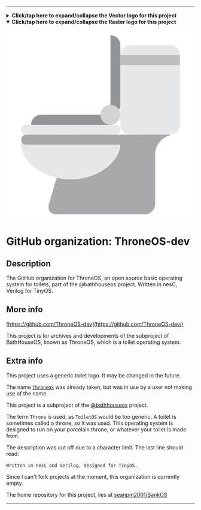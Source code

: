 
***

<details><summary><b lang="en">Click/tap here to expand/collapse the Vector logo for this project</b></summary>

A vector version is currently unavailable.

![UnknownImage.svg failed to load. The file may be missing or corrupt. Check the file path for errors first.](/AdditionalInfo/2/ThroneOS-dev/UnknownImage.svg)

</details>

<details open><summary><b lang="en">Click/tap here to expand/collapse the Raster logo for this project</b></summary>

![ThroneOS.png failed to load. The file may be missing or corrupt. Check the file path for errors first.](/AdditionalInfo/2/ThroneOS-dev/ThroneOS.png)

</details>

# GitHub organization: ThroneOS-dev

## Description

The GitHub organization for ThroneOS, an open source basic operating system for toilets, part of the @bathhouseos project. Written in nesC, Verilog for TinyOS.

## More info

[https://github.com/ThroneOS-dev](https://github.com/ThroneOS-dev/)

This project is for archives and developments of the subproject of BathHouseOS, known as ThroneOS, which is a toilet operating system.

## Extra info

This project uses a generic toilet logo. It may be changed in the future.

The name [`ThroneOS`](https://github.com/ThroneOS/) was already taken, but was in use by a user not making use of the name.

This project is a subproject of the [@bathhouseos](/AdditionalInfo/2/BathHouseOS/) project.

The term `Throne` is used, as `ToiletOS` would be too generic. A toilet is sometimes called a throne, so it was used. This operating system is designed to run on your porcelain throne, or whatever your toilet is made from.

The description was cut off due to a character limit. The last line should read:

```plain-text
Written in nesC and Verilog, designed for TinyOS.
```

Since I can't fork projects at the moment, this organization is currently empty.

The home repository for this project, lies at [seanpm2001/SankOS](https://github.com/seanpm2001/SankOS/)

***
